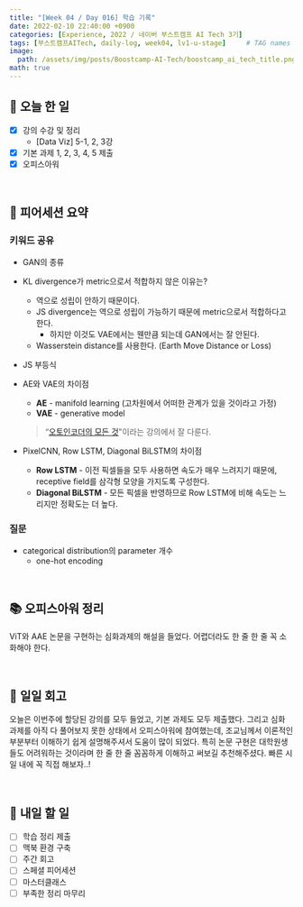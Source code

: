 ```yaml
---
title: "[Week 04 / Day 016] 학습 기록"
date: 2022-02-10 22:40:00 +0900
categories: [Experience, 2022 / 네이버 부스트캠프 AI Tech 3기]
tags: [부스트캠프AITech, daily-log, week04, lv1-u-stage]     # TAG names should always be lowercase
image: 
  path: /assets/img/posts/Boostcamp-AI-Tech/boostcamp_ai_tech_title.png
math: true
---
```

## **📝 오늘 한 일**
- [x] 강의 수강 및 정리
    - [Data Viz] 5-1, 2, 3강
- [x] 기본 과제 1, 2, 3, 4, 5 제출
- [x] 오피스아워

<br>

## **👥 피어세션 요약**
### **키워드 공유**
- GAN의 종류
- KL divergence가 metric으로서 적합하지 않은 이유는?
    - 역으로 성립이 안하기 때문이다.
    - JS divergence는 역으로 성립이 가능하기 때문에 metric으로서 적합하다고 한다.
        - 하지만 이것도 VAE에서는 웬만큼 되는데 GAN에서는 잘 안된다.
    - Wasserstein distance를 사용한다. (Earth Move Distance or Loss)
- JS 부등식
- AE와 VAE의 차이점
    - **AE** - manifold learning (고차원에서 어떠한 관계가 있을 것이라고 가정)
    - **VAE** - generative model
    
    > “[오토인코더의 모든 것](https://www.youtube.com/watch?v=o_peo6U7IRM)"이라는 강의에서 잘 다룬다.
    > 
- PixelCNN, Row LSTM, Diagonal BiLSTM의 차이점
    - **Row LSTM** - 이전 픽셀들을 모두 사용하면 속도가 매우 느려지기 때문에, receptive field를 삼각형 모양을 가지도록 구성한다.
    - **Diagonal BiLSTM** - 모든 픽셀을 반영하므로 Row LSTM에 비해 속도는 느리지만 정확도는 더 높다.

### **질문**
- categorical distribution의 parameter 개수
    - one-hot encoding

<br>

## **📚 오피스아워 정리**
ViT와 AAE 논문을 구현하는 심화과제의 해설을 들었다. 어렵더라도 한 줄 한 줄 꼭 소화해야 한다.

<br>

## **🐾 일일 회고**
오늘은 이번주에 할당된 강의를 모두 들었고, 기본 과제도 모두 제출했다. 그리고 심화 과제를 아직 다 풀어보지 못한 상태에서 오피스아워에 참여했는데, 조교님께서 이론적인 부분부터 이해하기 쉽게 설명해주셔서 도움이 많이 되었다. 특히 논문 구현은 대학원생들도 어려워하는 것이라며 한 줄 한 줄 꼼꼼하게 이해하고 써보길 추천해주셨다. 빠른 시일 내에 꼭 직접 해보자..!

<br>

## **🚀 내일 할 일**
- [ ] 학습 정리 제출
- [ ] 맥북 환경 구축
- [ ] 주간 회고
- [ ] 스페셜 피어세션
- [ ] 마스터클래스
- [ ] 부족한 정리 마무리